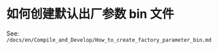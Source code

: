 如何创建默认出厂参数 bin 文件
===================================

See: `/docs/en/Compile_and_Develop/How_to_create_factory_parameter_bin.md`